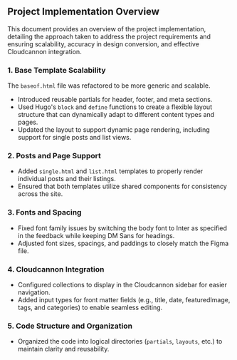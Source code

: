 ## Project Implementation Overview

This document provides an overview of the project implementation, detailing the approach taken to address the project requirements and ensuring scalability, accuracy in design conversion, and effective Cloudcannon integration.

### 1. Base Template Scalability
The `baseof.html` file was refactored to be more generic and scalable.

- Introduced reusable partials for header, footer, and meta sections.
- Used Hugo's `block` and `define` functions to create a flexible layout structure that can dynamically adapt to different content types and pages.
- Updated the layout to support dynamic page rendering, including support for single posts and list views.

### 2. Posts and Page Support

- Added `single.html` and `list.html` templates to properly render individual posts and their listings.
- Ensured that both templates utilize shared components for consistency across the site.

### 3. Fonts and Spacing

- Fixed font family issues by switching the body font to Inter as specified in the feedback while keeping DM Sans for headings.
- Adjusted font sizes, spacings, and paddings to closely match the Figma file.

### 4. Cloudcannon Integration

- Configured collections to display in the Cloudcannon sidebar for easier navigation.
- Added input types for front matter fields (e.g., title, date, featuredImage, tags, and categories) to enable seamless editing.

### 5. Code Structure and Organization

- Organized the code into logical directories (`partials`, `layouts`, etc.) to maintain clarity and reusability.
